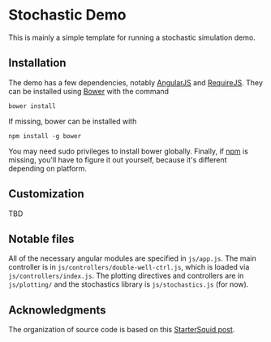 # Stochastic Demo

This is mainly a simple template for running a stochastic simulation demo.

## Installation

The demo has a few dependencies, notably [AngularJS](http://angularjs.org) and [RequireJS](http://requirejs.org). They can be installed using [Bower](http://bower.io) with the command

    bower install

If missing, bower can be installed with 

    npm install -g bower

You may need sudo privileges to install bower globally. Finally, if [npm](https://www.npmjs.com/) is missing, you'll have to figure it out yourself, because it's different depending on platform.

## Customization
TBD

## Notable files
All of the necessary angular modules are specified in `js/app.js`. The main controller is in `js/controllers/double-well-ctrl.js`, which is loaded via `js/controllers/index.js`. The plotting directives and controllers are in `js/plotting/` and the stochastics library is `js/stochastics.js` (for now).

## Acknowledgments
The organization of source code is based on this [StarterSquid post](http://www.startersquad.com/blog/angularjs-requirejs/).
